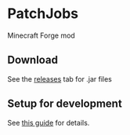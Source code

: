 # PatchJobs
Minecraft Forge mod

## Download
See the [releases](https://github.com/ccl2of4/PatchJobs/releases) tab for .jar files

## Setup for development
See [this guide](http://www.minecraftforge.net/wiki/Installation/Source) for details.
